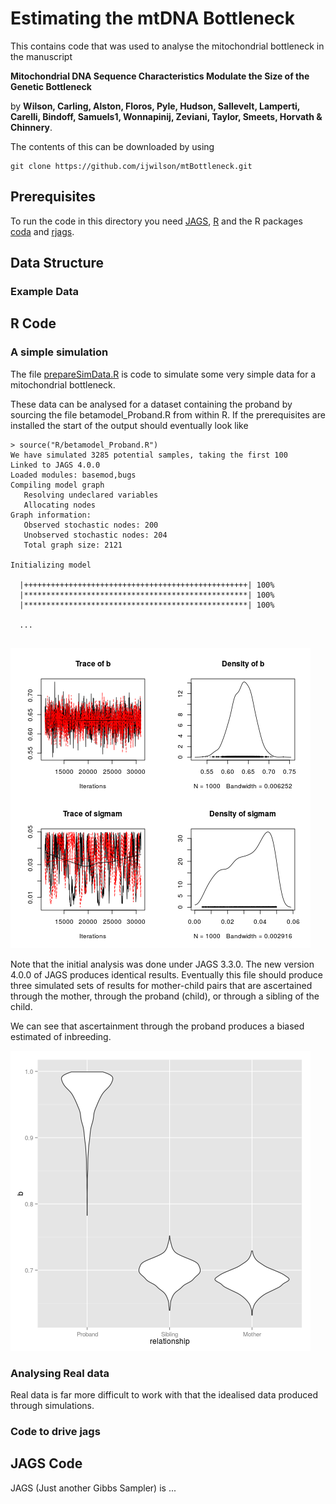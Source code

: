 # Estimating the mtDNA Bottleneck

This contains code that was used to analyse the mitochondrial bottleneck 
in the manuscript 

**Mitochondrial DNA Sequence Characteristics Modulate the Size of the Genetic Bottleneck**

by __Wilson, Carling, Alston, Floros, Pyle, Hudson, Sallevelt, Lamperti, Carelli, Bindoff, Samuels1,  Wonnapinij,
  Zeviani, Taylor, Smeets, Horvath & Chinnery__.  

The contents of this can be downloaded by using 

```
git clone https://github.com/ijwilson/mtBottleneck.git
```

## Prerequisites

To run the code in this directory you need [JAGS](http://mcmc-jags.sourceforge.net/), [R](https://cran.r-project.org/) and the R packages [coda](https://cran.r-project.org/web/packages/coda/index.html ) and [rjags](https://cran.r-project.org/web/packages/rjags/index.html). 



## Data Structure

### Example Data


## R Code

### A simple simulation

The file [prepareSimData.R](R/prepareSimData.R) is code to simulate some 
very simple data for a mitochondrial bottleneck.  

These data can be analysed for a dataset containing the proband by sourcing 
the file betamodel_Proband.R from within R.  If the prerequisites are installed 
the start of the output should eventually look like 

```
> source("R/betamodel_Proband.R")
We have simulated 3285 potential samples, taking the first 100
Linked to JAGS 4.0.0
Loaded modules: basemod,bugs
Compiling model graph
   Resolving undeclared variables
   Allocating nodes
Graph information:
   Observed stochastic nodes: 200
   Unobserved stochastic nodes: 204
   Total graph size: 2121

Initializing model

  |++++++++++++++++++++++++++++++++++++++++++++++++++| 100%
  |**************************************************| 100%
  |**************************************************| 100%
  
  ...
  
```
![coda plot of MCMC output](probandplot.png)


Note that the initial analysis was done under JAGS 3.3.0.  The new version 4.0.0 of 
JAGS produces identical results.  Eventually this file should produce three simulated sets
of results for mother-child pairs that are ascertained through the mother, through the proband (child),
or through a sibling of the child.  


We can see that ascertainment through the proband produces a biased estimated of inbreeding.

![violin plot comparing three sorts of ascertainment](violin.png)


### Analysing Real data

Real data is far more difficult to work with that the idealised data produced through simulations.  


### Code to drive jags



## JAGS Code

JAGS (Just another Gibbs Sampler) is ...
